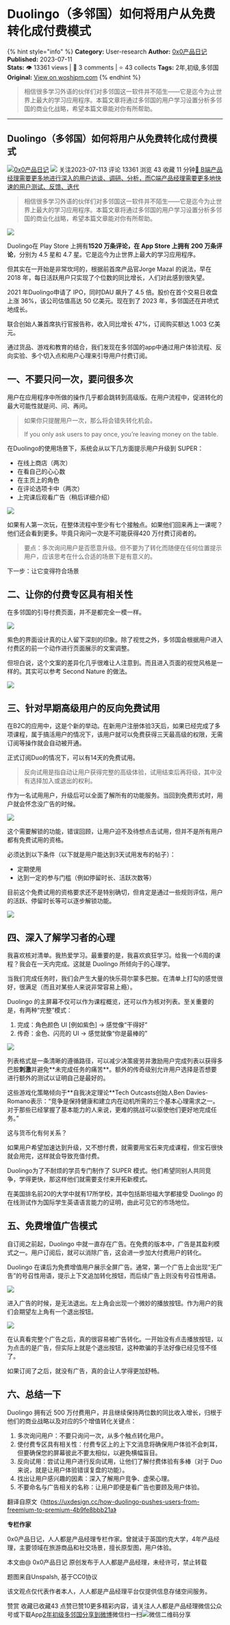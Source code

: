 # Duolingo（多邻国）如何将用户从免费转化成付费模式
{% hint style="info" %}
**Category:** User-research
**Author:** [0x0产品日记](https://www.woshipm.com/u/841170)
**Published:** 2023-07-11  
**Stats:** 👁️ 13361 views | 💬 3 comments | ⭐ 43 collects
**Tags:** 2年,初级,多邻国
**Original:** [View on woshipm.com](https://www.woshipm.com/user-research/5863504.html)
{% endhint %}
> 相信很多学习外语的伙伴们对多邻国这一软件并不陌生——它是迄今为止世界上最大的学习应用程序。本篇文章将通过多邻国的用户学习设置分析多邻国的商业化战略，希望本篇文章能对你有所帮助。

---

## Duolingo（多邻国）如何将用户从免费转化成付费模式

[![](https://static.woshipm.com/view/woshipm_api_def_20230711114204_4945.png?imageView2/1/w/72/h/72/q/100)](https://www.woshipm.com/u/841170)[0x0产品日记](https://www.woshipm.com/u/841170) ![](https://static.woshipm.com/tag/1121_1@2x.png) 关注2023-07-113 评论 13361 浏览 43 收藏 11 分钟[🔗 B端产品经理需要更多地进行深入的用户访谈、调研、分析，而C端产品经理需要更多地快速的用户测试、反馈、迭代](https://ke.qidianla.com/courses/bcpm)

> 相信很多学习外语的伙伴们对多邻国这一软件并不陌生——它是迄今为止世界上最大的学习应用程序。本篇文章将通过多邻国的用户学习设置分析多邻国的商业化战略，希望本篇文章能对你有所帮助。

![](https://image.woshipm.com/2023/04/13/b1b6c5ba-d9ee-11ed-a8b0-00163e0b5ff3.jpg)

Duolingo在 Play Store 上拥有**1520 万条评论，在 App Store 上拥有 200 万条评论**，分别为 4.5 星和 4.7 星。它是迄今为止世界上最大的学习应用程序。

但其实在一开始是非常坎坷的，根据前首席产品官Jorge Mazal 的说法，早在 2018 年，每日活跃用户只实现了个位数的同比增长，人们对此感到很失望。

2021 年Duolingo申请了 IPO，同时DAU 飙升了 4.5 倍。股价在首个交易日收盘上涨 36%，该公司估值高达 50 亿美元。现在到了 2023 年，多邻国还在井喷式地成长。

联合创始人兼首席执行官报告称，收入同比增长 47%，订阅购买额达 1.003 亿美元。

通过货品、游戏和教育的结合，我们发现在多邻国的app中通过用户体验流程、反向实验、多个切入点和用户心理来引导用户付费订阅。

## 一、不要只问一次，要问很多次

用户在应用程序中所做的操作几乎都会跳转到高级版。在用户流程中，促进转化的最大可能性就是问、问、再问。

> 如果你只提醒用户一次，那么将会错失转化机会。
> 
> If you only ask users to pay once, you’re leaving money on the table.

在Duolingo的使用场景下，系统会从以下几方面提示用户升级到 SUPER：

*   在线上商店（两次）
*   在看自己的心心数
*   在主页上的角色
*   在评论选项卡中（两次）
*   上完课后观看广告（稍后详细介绍）

![](https://image.woshipm.com/2023/07/11/fd441960-1f99-11ee-951c-00163e0b5ff3.png)

如果有人第一次玩，在整体流程中至少有七个接触点。如果他们回来再上一课呢？他们还会看到更多。毕竟只询问一次是不可能获得420 万付费订阅者的。

> 要点：多次询问用户是否愿意升级。但不要为了转化而随便在任何位置提示用户，应该思考在什么合适的场景下是有意义的。

下一步：让它变得符合场景

## 二、让你的付费专区具有相关性

在多邻国的引导付费页面，并不是都完全一模一样。

![](https://image.woshipm.com/2023/07/11/041058da-1f9a-11ee-b824-00163e0b5ff3.png)

紫色的界面设计真的让人留下深刻的印象。除了视觉之外，多邻国会根据用户进入付费区的前一个动作进行页面展示的文案调整。

但坦白说，这个文案的差异化几乎很难让人注意到。而且进入页面的视觉风格是一样的。其实可以参考 Second Nature 的做法。

![](https://image.woshipm.com/2023/07/11/08e36410-1f9a-11ee-b824-00163e0b5ff3.png)

## 三、针对早期高级用户的反向免费试用

在B2C的应用中，这是个新的举动。在新用户注册体验3天后，如果已经完成了多项课程，属于搞活用户的情况下，该用户就可以免费获得三天最高级的权限，无需订阅等操作就会自动被开通。

正式订阅Duo的情况下，可以有14天的免费试用。

> 反向试用是指自动让用户获得完整的高级体验，试用结束后再将级，其中没有选择加入或退出的权利。

作为一名试用用户，升级后可以全面了解所有的功能服务。当回到免费形式时，用户就会怀念没广告的时候。

![](https://image.woshipm.com/2023/07/11/15f80f48-1f9a-11ee-ab50-00163e0b5ff3.png)

这个需要解锁的功能，错误回顾，让用户迫不及待想点击试用，但并不是所有用户都有免费试用的资格。

必须达到以下条件（以下就是用户能达到3天试用发布的帖子）：

*   定期使用
*   达到一定的参与门槛（例如停留时长、活跃次数等）

目前这个免费试用的资格要求还不是特别确切，但肯定是通过一些规则评估，用户的活跃、停留时长等可以逐步解锁功能。

![](https://image.woshipm.com/2023/07/11/206e9348-1f9a-11ee-ab50-00163e0b5ff3.png)

## 四、深入了解学习者的心理

我喜欢核对清单。我热爱学习。最重要的是，我喜欢疯狂学习。给我一个6周的课程？我会在一天内完成。这就是 Duolingo 所倾向于的心理学。

当我们完成任务时，我们会产生大量的快乐荷尔蒙多巴胺。在清单上打勾的感觉很好，很满足（而且对某些人来说非常容易上瘾）。

Duolingo 的主屏幕不仅可以作为课程概览，还可以作为核对列表。至关重要的是，有两种“完整”模式：

1.  完成：角色颜色 UI \[例如紫色\] → 感觉像“干得好”
2.  传奇：金色、闪亮的 UI → 感觉就像“你是最棒的”

![](https://image.woshipm.com/2023/07/11/25146350-1f9a-11ee-ab50-00163e0b5ff3.png)

列表格式是一条清晰的遵循路径，可以减少决策疲劳并激励用户完成列表以获得多巴胺**刺激**并避免\*\*未完成任务的痛苦\*\*。额外的传奇级别允许用户选择是否想要进行额外的测试以证明自己是最好的。

这些游戏化策略倾向于\*\*自我决定理论\*\*Tech Outcasts创始人Ben Davies-Romano表示：“竞争是保持健康和建立内在动机所需的三个基本心理需求之一。对于那些已经掌握了基本能力的人来说，更难的挑战可以驱使他们更好地完成任务。”

这与货币化有何关系？

如果用户希望加速达到升级，又不想付费，就需要用宝石来完成课程，但宝石很快就会用完，这样就会导致充值付费。

Duolingo为了不耐烦的学员专门制作了 SUPER 模式。他们希望同别人共同竞争，学得更快，那这样他们就需要支付来开拓新模式。

在美国排名前20的大学中就有17所学校，其中包括斯坦福大学都接受 Duolingo 的在线测试作为国际学生英语语言能力的证明，由此可见它的市场地位。

## 五、免费增值广告模式

自订阅之前起，Duolingo 中就一直存在广告。在免费的版本中，广告是其盈利模式之一。用户订阅后，就可以消除广告，这会进一步加大付费用户的转化。

Duolingo 在课后为免费增值用户展示全屏广告。通常，第一个广告上会出现“无广告”的号召性用语，提示上下文追加转化按钮，而后续广告上则没有号召性用语。

![](https://image.woshipm.com/2023/07/11/2afaf626-1f9a-11ee-9bd4-00163e0b5ff3.png)

进入广告的时候，是无法退出。左上角会出现一个微妙的播放按钮。作为用户的我们会期望左上角有一个退出按钮。

![](https://image.woshipm.com/2023/07/11/2ef94eda-1f9a-11ee-8b64-00163e0b5ff3.png)

在认真看完整个广告之后，真的很容易被广告转化。一开始没有点击播放按钮，以为点击的是广告，但实际上就是个退出按钮，这种欺骗的手法好像已经见怪不怪了。

如果订阅了之后，就没有广告，真的会让人学得更加舒畅。

## 六、总结一下

Duolingo 拥有近 500 万付费用户，并且继续保持两位数的同比收入增长，归根于他们的商业战略以及对应的5个增值转化关键点：

1.  多次询问用户：不要只询问一次，从多个触点转化用户。
2.  使付费专区具有相关性：付费专区上的上下文消息将确保用户体验不会刺耳，但要确保您的屏幕彼此不要太相似，以避免横幅盲目。
3.  反向试用：尝试让用户进行反向试用，让他们了解付费体验有多棒（对于 Duo 来说，就是让用户体验错误复盘的功能）。
4.  找出让用户感兴趣的因素：深入了解用户竞争、虚荣心理。
5.  不要命名与广告相关的名称：让用户即便是看广告也要顾及用户体验。

翻译自原文《https://uxdesign.cc/how-duolingo-pushes-users-from-freemium-to-premium-4b9fe8bbb21a》

**专栏作家**

0x0产品日记，人人都是产品经理专栏作家。曾就读于英国约克大学，4年产品经理，主要领域在旅游商品和社交场景，擅长原型图，用户体验。

本文由@ 0x0产品日记 原创发布于人人都是产品经理，未经许可，禁止转载

题图来自Unspalsh, 基于CC0协议

该文观点仅代表作者本人，人人都是产品经理平台仅提供信息存储空间服务。

赞赏 收藏已收藏43 点赞已赞10更多精彩内容，请关注人人都是产品经理微信公众号或下载App[2年](https://www.woshipm.com/tag/2%e5%b9%b4)[初级](https://www.woshipm.com/tag/%e5%88%9d%e7%ba%a7)[多邻国](https://www.woshipm.com/tag/%e5%a4%9a%e9%82%bb%e5%9b%bd)[分享到微博](https://service.weibo.com/share/share.php?appkey=2775287854&title=Duolingo（多邻国）如何将用户从免费转化成付费模式&url=https://www.woshipm.com/user-research/5863504.html&pic=https://image.woshipm.com/2023/04/13/b1b6c5ba-d9ee-11ed-a8b0-00163e0b5ff3.jpg)微信扫一扫![微信二维码](https://api.pwmqr.com/qrcode/create/?url=https://www.woshipm.com/user-research/5863504.html)分享